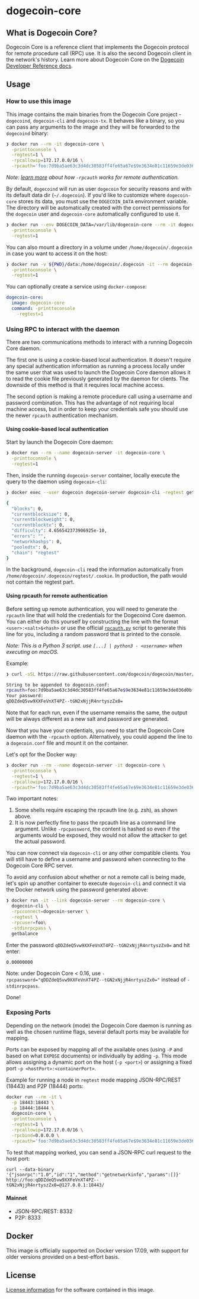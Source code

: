 # dogecoin-core

## What is Dogecoin Core?

Dogecoin Core is a reference client that implements the Dogecoin protocol for remote procedure call (RPC) use. It is also the second Dogecoin client in the network's history. Learn more about Dogecoin Core on the [Dogecoin Developer Reference docs](https://dogecoin.org/en/developer-reference).

## Usage

### How to use this image

This image contains the main binaries from the Dogecoin Core project - `dogecoind`, `dogecoin-cli` and `dogecoin-tx`. It behaves like a binary, so you can pass any arguments to the image and they will be forwarded to the `dogecoind` binary:

```sh
❯ docker run --rm -it dogecoin-core \
  -printtoconsole \
  -regtest=1 \
  -rpcallowip=172.17.0.0/16 \
  -rpcauth='foo:7d9ba5ae63c3d4dc30583ff4fe65a67e$9e3634e81c11659e3de036d0bf88f89cd169c1039e6e09607562d54765c649cc'
```

_Note: [learn more](#using-rpcauth-for-remote-authentication) about how `-rpcauth` works for remote authentication._

By default, `dogecoind` will run as user `dogecoin` for security reasons and with its default data dir (`~/.dogecoin`). If you'd like to customize where `dogecoin-core` stores its data, you must use the `DOGECOIN_DATA` environment variable. The directory will be automatically created with the correct permissions for the `dogecoin` user and `dogecoin-core` automatically configured to use it.

```sh
❯ docker run --env DOGECOIN_DATA=/var/lib/dogecoin-core --rm -it dogecoin-core \
  -printtoconsole \
  -regtest=1
```

You can also mount a directory in a volume under `/home/dogecoin/.dogecoin` in case you want to access it on the host:

```sh
❯ docker run -v ${PWD}/data:/home/dogecoin/.dogecoin -it --rm dogecoin-core \
  -printtoconsole \
  -regtest=1
```

You can optionally create a service using `docker-compose`:

```yml
dogecoin-core:
  image: dogecoin-core
  command: -printtoconsole
    -regtest=1
```

### Using RPC to interact with the daemon

There are two communications methods to interact with a running Dogecoin Core daemon.

The first one is using a cookie-based local authentication. It doesn't require any special authentication information as running a process locally under the same user that was used to launch the Dogecoin Core daemon allows it to read the cookie file previously generated by the daemon for clients. The downside of this method is that it requires local machine access.

The second option is making a remote procedure call using a username and password combination. This has the advantage of not requiring local machine access, but in order to keep your credentials safe you should use the newer `rpcauth` authentication mechanism.

#### Using cookie-based local authentication

Start by launch the Dogecoin Core daemon:

```sh
❯ docker run --rm --name dogecoin-server -it dogecoin-core \
  -printtoconsole \
  -regtest=1
```

Then, inside the running `dogecoin-server` container, locally execute the query to the daemon using `dogecoin-cli`:

```sh
❯ docker exec --user dogecoin dogecoin-server dogecoin-cli -regtest getmininginfo

{
  "blocks": 0,
  "currentblocksize": 0,
  "currentblockweight": 0,
  "currentblocktx": 0,
  "difficulty": 4.656542373906925e-10,
  "errors": "",
  "networkhashps": 0,
  "pooledtx": 0,
  "chain": "regtest"
}
```

In the background, `dogecoin-cli` read the information automatically from `/home/dogecoin/.dogecoin/regtest/.cookie`. In production, the path would not contain the regtest part.

#### Using rpcauth for remote authentication

Before setting up remote authentication, you will need to generate the `rpcauth` line that will hold the credentials for the Dogecoind Core daemon. You can either do this yourself by constructing the line with the format `<user>:<salt>$<hash>` or use the official [`rpcauth.py`](https://github.com/dogecoin/dogecoin/blob/master/share/rpcauth/rpcauth.py) script to generate this line for you, including a random password that is printed to the console.

_Note: This is a Python 3 script. use `[...] | python3 - <username>` when executing on macOS._

Example:

```sh
❯ curl -sSL https://raw.githubusercontent.com/dogecoin/dogecoin/master/share/rpcauth/rpcauth.py | python - <username>

String to be appended to dogecoin.conf:
rpcauth=foo:7d9ba5ae63c3d4dc30583ff4fe65a67e$9e3634e81c11659e3de036d0bf88f89cd169c1039e6e09607562d54765c649cc
Your password:
qDDZdeQ5vw9XXFeVnXT4PZ--tGN2xNjjR4nrtyszZx0=
```

Note that for each run, even if the username remains the same, the output will be always different as a new salt and password are generated.

Now that you have your credentials, you need to start the Dogecoin Core daemon with the `-rpcauth` option. Alternatively, you could append the line to a `dogecoin.conf` file and mount it on the container.

Let's opt for the Docker way:

```sh
❯ docker run --rm --name dogecoin-server -it dogecoin-core \
  -printtoconsole \
  -regtest=1 \
  -rpcallowip=172.17.0.0/16 \
  -rpcauth='foo:7d9ba5ae63c3d4dc30583ff4fe65a67e$9e3634e81c11659e3de036d0bf88f89cd169c1039e6e09607562d54765c649cc'
```

Two important notes:

1. Some shells require escaping the rpcauth line (e.g. zsh), as shown above.
2. It is now perfectly fine to pass the rpcauth line as a command line argument. Unlike `-rpcpassword`, the content is hashed so even if the arguments would be exposed, they would not allow the attacker to get the actual password.

You can now connect via `dogecoin-cli` or any other compatible clients. You will still have to define a username and password when connecting to the Dogecoin Core RPC server.

To avoid any confusion about whether or not a remote call is being made, let's spin up another container to execute `dogecoin-cli` and connect it via the Docker network using the password generated above:

```sh
❯ docker run -it --link dogecoin-server --rm dogecoin-core \
  dogecoin-cli \
  -rpcconnect=dogecoin-server \
  -regtest \
  -rpcuser=foo\
  -stdinrpcpass \
  getbalance
```

Enter the password `qDDZdeQ5vw9XXFeVnXT4PZ--tGN2xNjjR4nrtyszZx0=` and hit enter:

```
0.00000000
```

Note: under Dogecoin Core < 0.16, use `-rpcpassword="qDDZdeQ5vw9XXFeVnXT4PZ--tGN2xNjjR4nrtyszZx0="` instead of `-stdinrpcpass`.

Done!

### Exposing Ports

Depending on the network (mode) the Dogecoin Core daemon is running as well as the chosen runtime flags, several default ports may be available for mapping.

Ports can be exposed by mapping all of the available ones (using `-P` and based on what `EXPOSE` documents) or individually by adding `-p`. This mode allows assigning a dynamic port on the host (`-p <port>`) or assigning a fixed port `-p <hostPort>:<containerPort>`.

Example for running a node in `regtest` mode mapping JSON-RPC/REST (18443) and P2P (18444) ports:

```sh
docker run --rm -it \
  -p 18443:18443 \
  -p 18444:18444 \
  dogecoin-core \
  -printtoconsole \
  -regtest=1 \
  -rpcallowip=172.17.0.0/16 \
  -rpcbind=0.0.0.0 \
  -rpcauth='foo:7d9ba5ae63c3d4dc30583ff4fe65a67e$9e3634e81c11659e3de036d0bf88f89cd169c1039e6e09607562d54765c649cc'
```

To test that mapping worked, you can send a JSON-RPC curl request to the host port:

```
curl --data-binary '{"jsonrpc":"1.0","id":"1","method":"getnetworkinfo","params":[]}' http://foo:qDDZdeQ5vw9XXFeVnXT4PZ--tGN2xNjjR4nrtyszZx0=@127.0.0.1:18443/
```

#### Mainnet

- JSON-RPC/REST: 8332
- P2P: 8333

## Docker

This image is officially supported on Docker version 17.09, with support for older versions provided on a best-effort basis.

## License

[License information](https://github.com/dogecoin/dogecoin/blob/master/COPYING) for the software contained in this image.
